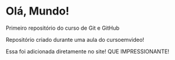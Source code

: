 # Olá, Mundo!
 Primeiro repositório do curso de Git e GitHub

 Repositório criado durante uma aula do cursoemvideo!

Essa foi adicionada diretamente no site! QUE IMPRESSIONANTE!
